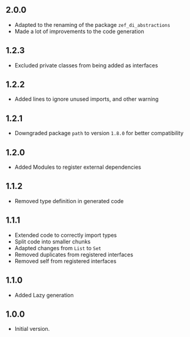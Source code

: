 ## 2.0.0

- Adapted to the renaming of the package `zef_di_abstractions`
- Made a lot of improvements to the code generation

## 1.2.3

- Excluded private classes from being added as interfaces

## 1.2.2

- Added lines to ignore unused imports, and other warning

## 1.2.1

- Downgraded package `path` to version `1.8.0` for better compatibility

## 1.2.0

- Added Modules to register external dependencies

## 1.1.2

- Removed type definition in generated code

## 1.1.1

- Extended code to correctly import types
- Split code into smaller chunks
- Adapted changes from `List` to `Set`
- Removed duplicates from registered interfaces
- Removed self from registered interfaces

## 1.1.0

- Added Lazy generation

## 1.0.0

- Initial version.
